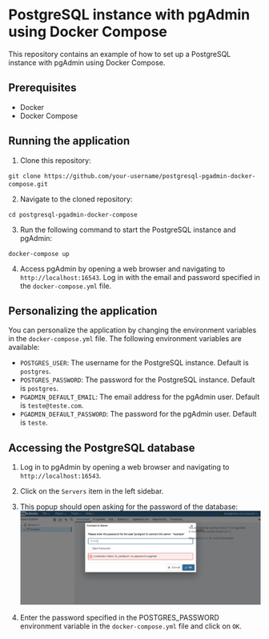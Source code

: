 # PostgreSQL instance with pgAdmin using Docker Compose

This repository contains an example of how to set up a PostgreSQL instance with pgAdmin using Docker Compose.

## Prerequisites

- Docker
- Docker Compose

## Running the application

1. Clone this repository:

```
git clone https://github.com/your-username/postgresql-pgadmin-docker-compose.git
```

2. Navigate to the cloned repository:

```
cd postgresql-pgadmin-docker-compose
```

3. Run the following command to start the PostgreSQL instance and pgAdmin:

```
docker-compose up
```

4. Access pgAdmin by opening a web browser and navigating to `http://localhost:16543`. Log in with the email and password specified in the `docker-compose.yml` file.

## Personalizing the application

You can personalize the application by changing the environment variables in the `docker-compose.yml` file. The following environment variables are available:

- `POSTGRES_USER`: The username for the PostgreSQL instance. Default is `postgres`.
- `POSTGRES_PASSWORD`: The password for the PostgreSQL instance. Default is `postgres`.
- `PGADMIN_DEFAULT_EMAIL`: The email address for the pgAdmin user. Default is `teste@teste.com`.
- `PGADMIN_DEFAULT_PASSWORD`: The password for the pgAdmin user. Default is `teste`.

## Accessing the PostgreSQL database

1. Log in to pgAdmin by opening a web browser and navigating to `http://localhost:16543`.

2. Click on the `Servers` item in the left sidebar.
3. This popup should open asking for the password of the database:
![Password popup](./pg_admin_password.png)
4. Enter the password specified in the POSTGRES_PASSWORD environment variable in the `docker-compose.yml` file and click on `OK`.

